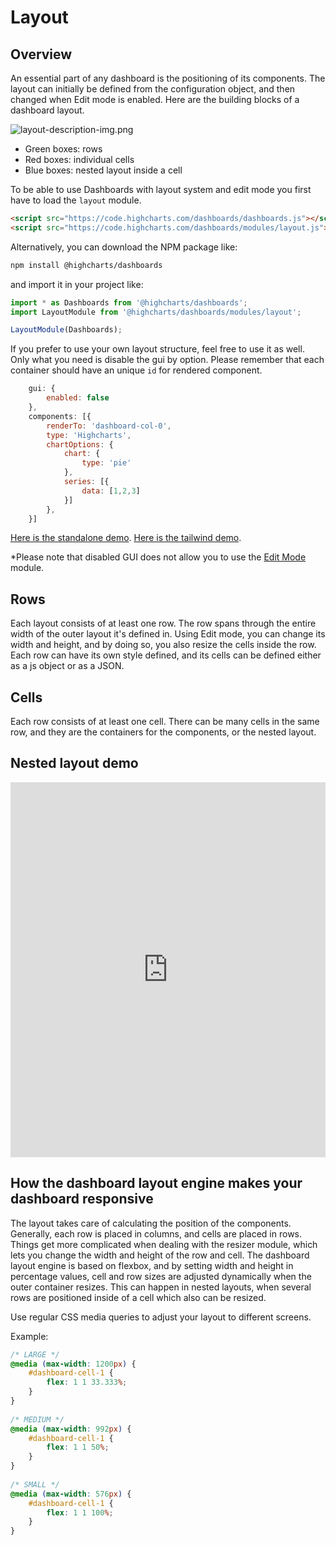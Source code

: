 Layout
===

## Overview
An essential part of any dashboard is the positioning of its components. The layout can initially be defined from the configuration object, and then changed when Edit mode is enabled. Here are the building blocks of a dashboard layout.

![layout-description-img.png](layout-description-img.png)
* Green boxes: rows
* Red boxes: individual cells
* Blue boxes: nested layout inside a cell

To be able to use Dashboards with layout system and edit mode you first have to load the `layout` module.

```html
<script src="https://code.highcharts.com/dashboards/dashboards.js"></script>
<script src="https://code.highcharts.com/dashboards/modules/layout.js"></script>
```

Alternatively, you can download the NPM package like:
```bash
npm install @highcharts/dashboards
```
and import it in your project like:
```js
import * as Dashboards from '@highcharts/dashboards';
import LayoutModule from '@highcharts/dashboards/modules/layout';

LayoutModule(Dashboards);
```

If you prefer to use your own layout structure, feel free to use it as well. Only what you need is disable the gui by option. Please remember that each container should have an unique `id` for rendered component.

```js
    gui: {
        enabled: false
    },
    components: [{
        renderTo: 'dashboard-col-0',
        type: 'Highcharts',
        chartOptions: {
            chart: {
                type: 'pie'
            },
            series: [{
                data: [1,2,3]
            }]
        },
    }]
```

[Here is the standalone demo](https://www.highcharts.com/samples/embed/dashboards/gui/custom-layout).
[Here is the tailwind demo](https://www.highcharts.com/samples/embed/dashboards/gui/custom-layout-tailwind).

*Please note that disabled GUI does not allow you to use the [Edit Mode](https://www.highcharts.com/docs/dashboards/edit-mode) module.

## Rows
Each layout consists of at least one row. The row spans through the entire width of the outer layout it's defined in. Using Edit mode, you can change its width and height, and by doing so, you also resize the cells inside the row.
Each row can have its own style defined, and its cells can be defined either as a js object or as a JSON.

## Cells
Each row consists of at least one cell. There can be many cells in the same row, and they are the containers for the components, or the nested layout.

## Nested layout demo
<iframe style="width: 100%; height: 600px; border: none;" src="https://www.highcharts.com/samples/embed/dashboards/gui/nested-layout" allow="fullscreen"></iframe>

## How the dashboard layout engine makes your dashboard responsive
The layout takes care of calculating the position of the components. Generally, each row is placed in columns, and cells are placed in rows. Things get more complicated when dealing with the resizer module, which lets you change the width and height of the row and cell. The dashboard layout engine is based on flexbox, and by setting width and height in percentage values, cell and row sizes are adjusted dynamically when the outer container resizes. This can happen in nested layouts, when several rows are positioned inside of a cell which also can be resized.

Use regular CSS media queries to adjust your layout to different screens.

Example:
```css
/* LARGE */
@media (max-width: 1200px) {
    #dashboard-cell-1 {
        flex: 1 1 33.333%;
    }
}
  
/* MEDIUM */
@media (max-width: 992px) {
    #dashboard-cell-1 {
        flex: 1 1 50%;
    }
}
  
/* SMALL */
@media (max-width: 576px) {
    #dashboard-cell-1 {
        flex: 1 1 100%;
    }
}
```